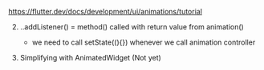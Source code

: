 https://flutter.dev/docs/development/ui/animations/tutorial

2. ..addListener() = method() called with return value from animation()
    - we need to call setState((){}) whenever we call animation controller

3. Simplifying with Animated­Widget (Not yet)
